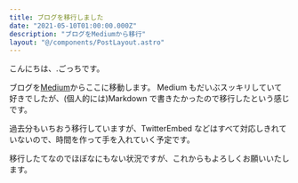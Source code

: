 ```yaml
---
title: ブログを移行しました
date: "2021-05-10T01:00:00.000Z"
description: "ブログをMediumから移行"
layout: "@/components/PostLayout.astro"
---
```


こんにちは、.ごっちです。

ブログを[Medium](https://medium.com/@gggooottto)からここに移動します。
Medium もだいぶスッキリしていて好きでしたが、(個人的には)Markdown で書きたかったので移行したという感じです。

過去分もいちおう移行していますが、TwitterEmbed などはすべて対応しきれていないので、時間を作って手を入れていく予定です。

移行したてなのでほぼなにもない状況ですが、これからもよろしくお願いいたします。

